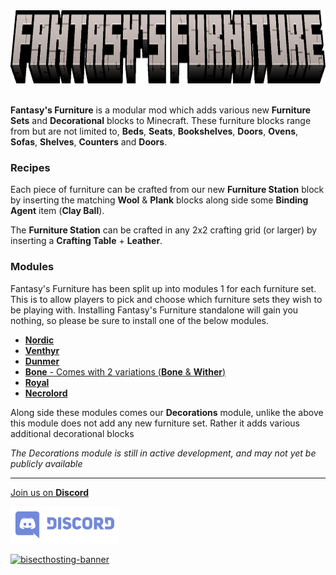 <center><img src="https://raw.githubusercontent.com/ApexStudios-Dev/.github/refs/heads/master/assets/minecraft/new/fantasyfurniture.png" alt="mod-logo" width="1325" height="117"></center>

<br>

**Fantasy's Furniture** is a modular mod which adds various new **Furniture Sets** and **Decorational** blocks to Minecraft.
These furniture blocks range from but are not limited to, **Beds**, **Seats**, **Bookshelves**, **Doors**, **Ovens**, **Sofas**, **Shelves**, **Counters** and **Doors**.

### Recipes
Each piece of furniture can be crafted from our new **Furniture Station** block by inserting the matching **Wool** & **Plank** blocks along side some **Binding Agent** item (**Clay Ball**).

The **Furniture Station** can be crafted in any 2x2 crafting grid (or larger) by inserting a **Crafting Table** + **Leather**.

### Modules
Fantasy's Furniture has been split up into modules 1 for each furniture set. This is to allow players to pick and choose which furniture sets they wish to be playing with.
Installing Fantasy's Furniture standalone will gain you nothing, so please be sure to install one of the below modules.

- [**Nordic**](https://modrinth.com/project/fantasys-furniture-nordic)
- [**Venthyr**](https://modrinth.com/mod/fantasys-furniture-venthyr)
- [**Dunmer**](https://modrinth.com/project/fantasys-furniture-dunmer)
- [**Bone** - Comes with 2 variations (**Bone** & **Wither**)](https://modrinth.com/project/fantasys-furniture-bone)
- [**Royal**](https://modrinth.com/project/fantasys-furniture-royal)
- [**Necrolord**](https://modrinth.com/project/fantasys-furniture-necrolord)

Along side these modules comes our **Decorations** module, unlike the above this module does not add any new furniture set. Rather it adds various additional decorational blocks

_The Decorations module is still in active development, and may not yet be publicly available_

---

[Join us on **Discord**](https://discord.apexstudios.dev/)

[<img src="https://raw.githubusercontent.com/ApexStudios-Dev/.github/refs/heads/master/assets/third_party/discord_banner.svg" alt="discord-banner" width="174" height="59">](https://discord.apexstudios.dev/)

[![bisecthosting-banner](https://www.bisecthosting.com/partners/custom-banners/f4d8198a-6c2a-4d86-8d74-1977589e8ef7.webp)](https://www.bisecthosting.com/apexstudios)

